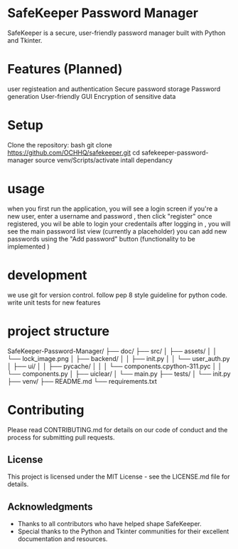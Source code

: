 # SafeKeeper Password Manager

SafeKeeper is a secure, user-friendly password manager built with Python and Tkinter.

# Features (Planned)
user registeation and authentication
Secure password storage
Password generation
User-friendly GUI
Encryption of sensitive data

# Setup

Clone the repository:
bash
git clone https://github.com/OCHHQ/safekeeper.git
cd safekeeper-password-manager
source venv/Scripts/activate
intall dependancy

# usage

when you first run the application, you will see a login screen
if you're a new user, enter a username and password , then click "register"
once registered, you wil be able to login  your credentails 
after logging in , you will see the main password list view (currently a placeholder)
you can add new passwords using the "Add password" button (functionality to be implemented )

# development

we use git for version control.
follow pep 8 style guideline for python code.
write unit tests for new features

# project structure 
SafeKeeper-Password-Manager/
├── doc/
├── src/
│   ├── assets/
│   │   └── lock_image.png
│   ├── backend/
│   │   ├── init.py
│   │   └── user_auth.py
│   ├── ui/
│   │   ├── pycache/
│   │   │   └── components.cpython-311.pyc
│   │   └── components.py
│   ├── uiclear/
│   └── main.py
├── tests/
│   └── init.py
├── venv/
├── README.md
└── requirements.txt

# Contributing

Please read CONTRIBUTING.md for details on our code of conduct and the process for submitting pull requests.

## License

This project is licensed under the MIT License - see the LICENSE.md file for details.

## Acknowledgments

- Thanks to all contributors who have helped shape SafeKeeper.
- Special thanks to the Python and Tkinter communities for their excellent documentation and resources.